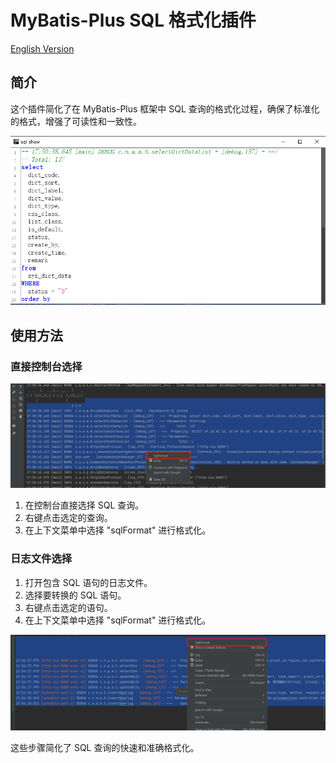 # MyBatis-Plus SQL 格式化插件
[English Version](readme-en.md#introduction)

## 简介

这个插件简化了在 MyBatis-Plus 框架中 SQL 查询的格式化过程，确保了标准化的格式，增强了可读性和一致性。

<img src="img/1.png" >

## 使用方法

### 直接控制台选择

<img src="img/2.png">

1. 在控制台直接选择 SQL 查询。
2. 右键点击选定的查询。
3. 在上下文菜单中选择 "sqlFormat" 进行格式化。



### 日志文件选择

1. 打开包含 SQL 语句的日志文件。
2. 选择要转换的 SQL 语句。
3. 右键点击选定的语句。
4. 在上下文菜单中选择 "sqlFormat" 进行格式化。

<img src="img/3.png">

这些步骤简化了 SQL 查询的快速和准确格式化。
